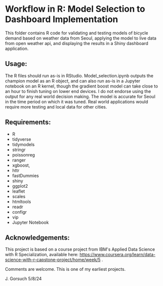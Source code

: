 # Workflow in R: Model Selection to Dashboard Implementation
This folder contains R code for validating and testing models of bicycle demand based on weather data from Seoul, 
applying the model to live data from open weather api, and displaying the results in a Shiny dashboard application.

## Usage:
The  R files should run as-is in RStudio. Model_selection.ipynb outputs the champion model as an R object, and can 
also run as-is in a Jupyter notebook on an R kernel, though the gradient boost model can take close to an hour to 
finish tuning on lower end devices. I do not endorse using the output for any real world decision making. The model 
is accurate for Seoul in the time period on which it was tuned. Real world applications would require more testing and 
local data for other cities.

## Requirements: 
- R
- tidyverse
- tidymodels
- stringr
- poissonreg
- ranger
- xgboost,
- httr
- fastDummies
- shiny
- ggplot2
- leaflet
- scales
- htmltools
- readr
- configr
- vip
- Jupyter Notebook

## Acknowledgements:
This project is based on a course project from IBM's Applied Data Science with R Specialization,
available here: </href> https://www.coursera.org/learn/data-science-with-r-capstone-project/home/week/5 </href>.

Comments are welcome. This is one of my earliest projects. 

J. Gorsuch 5/8/24

